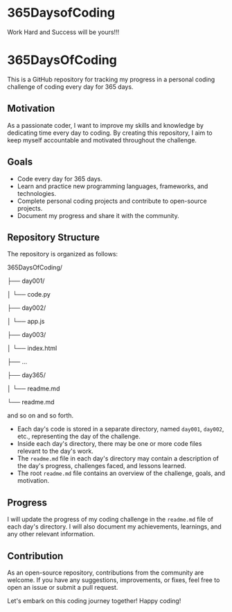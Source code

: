 # 365DaysofCoding
Work Hard and Success will be yours!!!

# 365DaysOfCoding

This is a GitHub repository for tracking my progress in a personal coding challenge of coding every day for 365 days.

## Motivation
As a passionate coder, I want to improve my skills and knowledge by dedicating time every day to coding. By creating this repository, I aim to keep myself accountable and motivated throughout the challenge.

## Goals
- Code every day for 365 days.
- Learn and practice new programming languages, frameworks, and technologies.
- Complete personal coding projects and contribute to open-source projects.
- Document my progress and share it with the community.

## Repository Structure
The repository is organized as follows:

365DaysOfCoding/

├── day001/

│   └── code.py

├── day002/

│   └── app.js

├── day003/

│   └── index.html

├── ...

├── day365/

│   └── readme.md

└── readme.md
 
 and so on and so forth.
 
 
- Each day's code is stored in a separate directory, named `day001`, `day002`, etc., representing the day of the challenge.
- Inside each day's directory, there may be one or more code files relevant to the day's work.
- The `readme.md` file in each day's directory may contain a description of the day's progress, challenges faced, and lessons learned.
- The root `readme.md` file contains an overview of the challenge, goals, and motivation.

## Progress
I will update the progress of my coding challenge in the `readme.md` file of each day's directory. I will also document my achievements, learnings, and any other relevant information.

## Contribution
As an open-source repository, contributions from the community are welcome. If you have any suggestions, improvements, or fixes, feel free to open an issue or submit a pull request.


Let's embark on this coding journey together! Happy coding!

